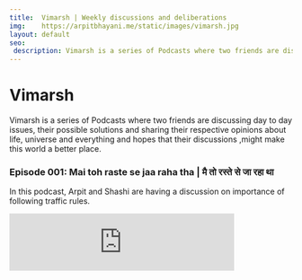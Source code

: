 ```yaml
---
title:  Vimarsh | Weekly discussions and deliberations
img:    https://arpitbhayani.me/static/images/vimarsh.jpg
layout: default
seo:
 description: Vimarsh is a series of Podcasts where two friends are discussing day to day issues, their possible solutions and sharing their respective opinions about life, universe and everything and hopes that their discussions ,might make this world a better place.
---
```


# Vimarsh

Vimarsh is a series of Podcasts where two friends are discussing day to day issues, their possible solutions and sharing their respective opinions about life, universe and everything and hopes that their discussions ,might make this world a better place.

### Episode 001: Mai toh raste se jaa raha tha | मै तो रस्ते से जा रहा था

In this podcast, Arpit and Shashi are having a discussion on importance of following traffic rules.

<div class="ui basic nospace segment">
    <div style="width: 400px !important;">
        <iframe src="https://anchor.fm/vimarsh/embed/episodes/001-Mai-toh-raste-se-jaa-raha-tha-e281bf" height="102px" width="100%" frameborder="0" scrolling="no"></iframe>
    </div>
</div>
